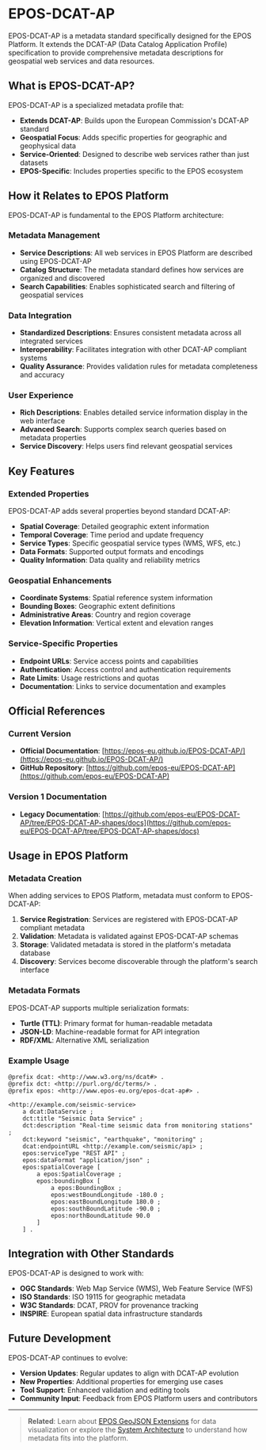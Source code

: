 # EPOS-DCAT-AP

EPOS-DCAT-AP is a metadata standard specifically designed for the EPOS Platform. It extends the DCAT-AP (Data Catalog Application Profile) specification to provide comprehensive metadata descriptions for geospatial web services and data resources.

## What is EPOS-DCAT-AP?

EPOS-DCAT-AP is a specialized metadata profile that:

- **Extends DCAT-AP**: Builds upon the European Commission's DCAT-AP standard
- **Geospatial Focus**: Adds specific properties for geographic and geophysical data
- **Service-Oriented**: Designed to describe web services rather than just datasets
- **EPOS-Specific**: Includes properties specific to the EPOS ecosystem

## How it Relates to EPOS Platform

EPOS-DCAT-AP is fundamental to the EPOS Platform architecture:

### Metadata Management

- **Service Descriptions**: All web services in EPOS Platform are described using EPOS-DCAT-AP
- **Catalog Structure**: The metadata standard defines how services are organized and discovered
- **Search Capabilities**: Enables sophisticated search and filtering of geospatial services

### Data Integration

- **Standardized Descriptions**: Ensures consistent metadata across all integrated services
- **Interoperability**: Facilitates integration with other DCAT-AP compliant systems
- **Quality Assurance**: Provides validation rules for metadata completeness and accuracy

### User Experience

- **Rich Descriptions**: Enables detailed service information display in the web interface
- **Advanced Search**: Supports complex search queries based on metadata properties
- **Service Discovery**: Helps users find relevant geospatial services

## Key Features

### Extended Properties

EPOS-DCAT-AP adds several properties beyond standard DCAT-AP:

- **Spatial Coverage**: Detailed geographic extent information
- **Temporal Coverage**: Time period and update frequency
- **Service Types**: Specific geospatial service types (WMS, WFS, etc.)
- **Data Formats**: Supported output formats and encodings
- **Quality Information**: Data quality and reliability metrics

### Geospatial Enhancements

- **Coordinate Systems**: Spatial reference system information
- **Bounding Boxes**: Geographic extent definitions
- **Administrative Areas**: Country and region coverage
- **Elevation Information**: Vertical extent and elevation ranges

### Service-Specific Properties

- **Endpoint URLs**: Service access points and capabilities
- **Authentication**: Access control and authentication requirements
- **Rate Limits**: Usage restrictions and quotas
- **Documentation**: Links to service documentation and examples

## Official References

### Current Version

- **Official Documentation**: [https://epos-eu.github.io/EPOS-DCAT-AP/](https://epos-eu.github.io/EPOS-DCAT-AP/)
- **GitHub Repository**: [https://github.com/epos-eu/EPOS-DCAT-AP](https://github.com/epos-eu/EPOS-DCAT-AP)

### Version 1 Documentation

- **Legacy Documentation**: [https://github.com/epos-eu/EPOS-DCAT-AP/tree/EPOS-DCAT-AP-shapes/docs](https://github.com/epos-eu/EPOS-DCAT-AP/tree/EPOS-DCAT-AP-shapes/docs)

## Usage in EPOS Platform

### Metadata Creation

When adding services to EPOS Platform, metadata must conform to EPOS-DCAT-AP:

1. **Service Registration**: Services are registered with EPOS-DCAT-AP compliant metadata
2. **Validation**: Metadata is validated against EPOS-DCAT-AP schemas
3. **Storage**: Validated metadata is stored in the platform's metadata database
4. **Discovery**: Services become discoverable through the platform's search interface

### Metadata Formats

EPOS-DCAT-AP supports multiple serialization formats:

- **Turtle (TTL)**: Primary format for human-readable metadata
- **JSON-LD**: Machine-readable format for API integration
- **RDF/XML**: Alternative XML serialization

### Example Usage

```turtle
@prefix dcat: <http://www.w3.org/ns/dcat#> .
@prefix dct: <http://purl.org/dc/terms/> .
@prefix epos: <http://www.epos-eu.org/epos-dcat-ap#> .

<http://example.com/seismic-service>
    a dcat:DataService ;
    dct:title "Seismic Data Service" ;
    dct:description "Real-time seismic data from monitoring stations" ;
    dct:keyword "seismic", "earthquake", "monitoring" ;
    dcat:endpointURL <http://example.com/seismic/api> ;
    epos:serviceType "REST API" ;
    epos:dataFormat "application/json" ;
    epos:spatialCoverage [
        a epos:SpatialCoverage ;
        epos:boundingBox [
            a epos:BoundingBox ;
            epos:westBoundLongitude -180.0 ;
            epos:eastBoundLongitude 180.0 ;
            epos:southBoundLatitude -90.0 ;
            epos:northBoundLatitude 90.0
        ]
    ] .
```

## Integration with Other Standards

EPOS-DCAT-AP is designed to work with:

- **OGC Standards**: Web Map Service (WMS), Web Feature Service (WFS)
- **ISO Standards**: ISO 19115 for geographic metadata
- **W3C Standards**: DCAT, PROV for provenance tracking
- **INSPIRE**: European spatial data infrastructure standards

## Future Development

EPOS-DCAT-AP continues to evolve:

- **Version Updates**: Regular updates to align with DCAT-AP evolution
- **New Properties**: Additional properties for emerging use cases
- **Tool Support**: Enhanced validation and editing tools
- **Community Input**: Feedback from EPOS Platform users and contributors

---

> **Related**: Learn about [EPOS GeoJSON Extensions](./geojson-extensions) for data visualization or explore the [System Architecture](../architecture/overview) to understand how metadata fits into the platform.
